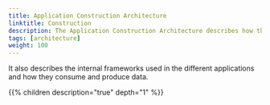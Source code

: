 ```yaml
---
title: Application Construction Architecture
linktitle: Construction 
description: The Application Construction Architecture describes how the different applications are constructed with details about technology used.
tags: [architecture]
weight: 100
---
```


It also describes the internal frameworks used in the different applications and how they consume and produce data. 

{{% children description="true" depth="1" %}}

